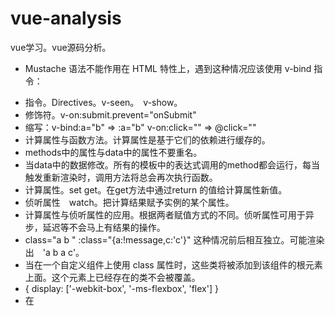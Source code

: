 # vue-analysis
vue学习。vue源码分析。


* Mustache 语法不能作用在 HTML 特性上，遇到这种情况应该使用 v-bind 指令：<p v-bind:id="dynamicId"></p>
* 指令。Directives。v-seen。　v-show。
* 修饰符。v-on:submit.prevent="onSubmit"
* 缩写：v-bind:a="b"  =>  :a="b"   v-on:click=""  =>  @click=""
* 计算属性与函数方法。计算属性是基于它们的依赖进行缓存的。
* methods中的属性与data中的属性不要重名。
* 当data中的数据修改。所有的模板中的表达式调用的method都会运行，每当触发重新渲染时，调用方法将总会再次执行函数。
* 计算属性。set get。在get方法中通过return 的值给计算属性新值。
* 侦听属性　watch。把计算结果赋予实例的某个属性。
* 计算属性与侦听属性的应用。根据两者赋值方式的不同。侦听属性可用于异步，延迟等不会马上有结果的操作。
*  class="a b " :class="{a:!message,c:'c'}" 这种情况前后相互独立。可能渲染出　'a b a c'。
*  当在一个自定义组件上使用 class 属性时，这些类将被添加到该组件的根元素上面。这个元素上已经存在的类不会被覆盖。
*  { display: ['-webkit-box', '-ms-flexbox', 'flex'] }
*  在 <template> 元素上使用 v-if 条件渲染分组
*  用 key 管理可复用的元素。
*  有 v-show 的元素始终会被渲染并保留在 DOM 中。v-show 只是简单地切换元素的 CSS 属性 display。
*  v-if 是“真正”的条件渲染，因为它会确保在切换过程中条件块内的事件监听器和子组件适当地被销毁和重建。v-if 也是惰性的：如果在初始渲染时条件为假，则什么也不做——直到条件第一次变为真时，才会开始渲染条件块。
*  v-for与v-if。v-for的优先级比较高。可以在循环的时候进行一些过滤，很方便。
*  渲染列表。<div v-for="item in items" :key="item.id">。也尽可能要给一个key。
*  对于已经创建的实例，Vue 不能动态添加根级别的响应式属性。
*  数组的变异方法。数组替换。数组长度修改。
*  v-for可以用在自定义组件上。
* 注意这个is。todo-item是组件名字。因为ul下面li才比较合法。这样可以避免一些html解析上的错误。
```
<ul>
    <li
      is="todo-item"
      v-for="(todo, index) in todos"
      v-bind:key="todo.id"
      v-bind:title="todo.title"
      v-on:remove="todos.splice(index, 1)"
    ></li>
  </ul>
```
* 事件修饰符.stop .prevent .capture .self .once。使用修饰符时，顺序很重要；相应的代码会以同样的顺序产生。
* 按键修饰符。.enter .tab .delete (捕获“删除”和“退格”键) .esc .space .up .down .left .right<input v-on:keyup.13="submit"><!-- 缩写语法 --> <input @keyup.enter="submit">
* Vue.config.keyCodes.f1 = 112。全局配置。
* v-model 会忽略所有表单元素的 value、checked、selected 特性的初始值。因为它会选择 Vue 实例数据来作为具体的值。你应该通过 JavaScript 在组件的 data 选项中声明初始值。
* input输入的修饰符<input v-model.lazy="msg" >。.lazy（input转为change）.number　NaN的话原值。.trim

#### 组件
* 所有的 Vue 组件同时也都是 Vue 的实例，所以可接受相同的选项对象 (除了一些根级特有的选项) 并提供相同的生命周期钩子。
* 确保在初始化根实例之前注册组件。.Vue.component('my-component', {
  // 选项
})
* 局部注册 components: {// <my-component> 将只在父组件模板中可用 'my-component': Child }
* 因为 Vue 只有在浏览器解析、规范化模板之后才能获取其内容。比如table,selet里面的内容都有限制。需要用　is="my-component"。（<script type="text/x-template">；JavaScript 内联模板字符串；.vue 组件没有这些限制
* data为何需要是一个函数？
* 父子组件的关系可以总结为 prop 向下传递，事件向上传递。父组件通过 prop 给子组件下发数据，子组件通过事件给父组件发送消息。
* 组件实例的作用域是孤立的。
* HTML 特性是不区分大小写的。所以，当使用的不是字符串模板时，camelCase (驼峰式命名) 的 prop 需要转换为相对应的 kebab-case (短横线分隔式命名)。
* 传递数值。<!-- 传递真正的数值 --> <comp v-bind:some-prop="1"></comp>）
* 组件内部使用props：使用props中的值得初始化data。computed变量。
* 非 Prop 特性。会直接添加到子组件的根节点上。
* 替换/合并现有的特性。正常的会覆盖。class和style会合并。
* 自定义事件。https://cn.vuejs.org/v2/guide/components.html#自定义事件
    * .sync <comp :foo="bar" @update:foo="val => bar = val"></comp>
    * <input v-bind:value="something" v-on:input="something = $event.target.value">
    * 自定义表单组件。
    * 非父子组件的通信。var bus = new Vue() // 触发组件 A 中的事件 bus.$emit('id-selected', 1) // 在组件 B 创建的钩子中监听事件 bus.$on('id-selected', function (id) {// ... })
* 使用插槽分发内容
* 为了让组件可以组合，我们需要一种方式来混合父组件的内容与子组件自己的模板。这个过程被称为内容分发。
    * <slot> 只有在没有要分发的内容时才会显示。 </slot>
    * 具名插槽。<p slot="header"></p>     <slot name="header"></slot>
    * 作用域插槽。在子组件中，只需将数据传递到插槽，就像你将 prop 传递给组件一样。
    * <div class="child"> <slot text="hello from child"></slot> </div>
* 动态组件 <component v-bind:is="currentView"> <!-- 组件在 vm.currentview 变化时改变！ --> </component>
    * <keep-alive></keep-alive>
* Vue 组件的 API 来自三部分——prop、事件和插槽：
    * Prop 允许外部环境传递数据给组件；
    * 事件允许从组件内触发外部环境的副作用；
    * 插槽允许外部环境将额外的内容组合在组件中。
* 子组件引用。parent.$refs.profile　<user-profile ref="profile"></user-profile>
* 异步组件。与webpack配合。https://cn.vuejs.org/v2/guide/components.html#异步组件。const b1 = () => import ('@/components/b1')
* 组件命名约定
* 递归组件。组件在它的模板内可以递归地调用自己。
* 组件间的循环引用。与webpack配合时的模块机制处理。
* X-Template
* 对低开销的静态组件使用 v-once
* vue-loader css scope的作用范围。限制到本组件内。对于子组件不起作用。以及一些引用的外部组件也没有效果。因为它的编译不会深入组件内部。一定要修改子组件。可以考虑写两个<style>标签。一个带scope一个不带。
* vuex与v-model的配合。https://vuex.vuejs.org/zh-cn/forms.html


#### 其他内容
* mixin 比如created这种钩子函数会被合并成数组，在组件中的created之前调用。
* methods, components 和directives，将被混合为同一个对象。两个对象键名冲突时，取组件对象的键值对。
* 全局mixin。Vue.mixin();

* render函数
* this.$root.$data
* vmA.$data == vmB.$data;


#### 一些针对性的问题的考虑。

1.与传统后续如何结合。
2.vuex多页应用中使用。
3.与vue的比较。通信方面。




#### 源码
* 执行setter时再次调用渲染函数会再次读取数据，执行get,会再次收集依赖吗?   会，但是重复的dep不会添加到watcher中。
* 对于多个vue实例依赖同一个对象的情况。 一个observer。dep中会放多个watcher。
* 嵌套时的情况。 一个dep,多个watcher?
* 生命周期
* dep watcher observer三者的关系。
* 数组的处理。
* vmcount。






### 问题
* 1.计算属性 vs 侦听属性，方法？使用和实现上有什么不同。计算属性的setter。
适用计算属性的情况：1.多个属性的变化，引起同一个属性的变化。
适用watch的情况：1。异步操作。耗时操作。
适用方法：计算属性是基于它们的依赖进行缓存的，最好是纯函数。非纯函数可以用方法。
* 2.v-if与v-seen。 生命周期上会有什么不同。
* 3.v-for i in n范围。v-for on a <template>，渲染多个元素，如li。
* 4.事件处理。v-on:click @click @click.stop  .stop .prevent .capture .self .once 顺序。config.keyCodes。@keyup.enter　　@keyup.alt.67　@click.ctrl　@click.ctrl.exact
* 5.表单。
    * 1.v-model.会忽略selected,checked,value等以及textarea中间的值。
    * 2复选框的true-value false-value。　
    * 3.v-model的本质是什么，与自定义组件的关系。
    * 4.v-model　与:value="a"这种配合使用的情况。
    * 5.修饰符。v-model.lazy .number .trim
* 6.组件。
    * 1.局部组件。
    * 2.dom的限制。table,ul等<script type="text/x-template">JavaScript 内联模板字符串　.vue 组件。
    * 3.data必须为函数？是组件的？为什么要是函数？返回同一个data　ok不ok?
    * 4.camelCase vs. kebab-case。
    * 5.v-bind='obj'这种不带参数的prop。相当于把对象解构后分发下去的。
    * 6.prop的单向。内部要使用修改呢？计算属性。初始一个内部data。
    * 7.非 Prop 特性。data-3d-date-picker。一定要加data?出现在根元素。
    * 8.不能用 $on 侦听子组件释放的事件，而必须在模板里直接用 v-on 绑定，参见下面的例子。
    * 9.原生事件。v-on:click.native。
    * 10.<comp :foo.sync="bar"></comp>
    * 10.自定义表单。<input
  v-bind:value="something"
  v-on:input="something = $event.target.value">
    * 11.自定义表单的配置。  model: {
    prop: 'checked',
    event: 'change'
  }
    * 12.作用域插槽。
    * 12.可复用组件，props,event,插槽。Prop 允许外部环境传递数据给组件； 事件允许从组件内触发外部环境的副作用； 插槽允许外部环境将额外的内容组合在组件中。 * * 13.parent.$refs.profile　　
    * 14.异步组件。vue的异步组件是如何配合webpack的，原理是什么？
    * 15.组件命名属性。html中请使用-。 PascalCase 是最通用的声明约定而 kebab-case 是最通用的使用约定。
    * 16.递归组件。有终止条件。
    * 17.循环引用与webpack。要告知编译工具，beforeCreate中引用。。。

* 7.vue-router的实现原理。
* 8.h()。
* 9.keep-alive。的生命周期。
* 10.指令，以及指令的参数和钩子函数。
* 11.过滤器。
* 12.插件。作用？写法？添加全局功能有哪些方式。　插件包含了install方法。把全局功能放在这个方法里。使用vue.use的时候就会运行这些。让这些全局功能能作用。use可以传入option。
* 13.vue中同一个属性的修改有没有去重的操作。就是说先修改成a,再修改成b会render多少次呢。







VUEX方法
* 1.关于异步。
* 2.大型项目中的store如何管理。文件如何组织。
* 3.store中的值如果给input怎么处理。
* 4.vuex与redux的不同在哪。
* 5.vue如何合并对一个状态的修改的？
* 6.单一状态树与模块化。如何将状态和状态变更事件分布到各个子模块中。
* 7.store中的值放到组件中，使用compute属性。为了简单，有了mapstate。
* 8.getters。已有的state派生出一些状态。属性访问。方法访问。以及mapGetters。　　对比直接在组件中使用计算属性好在哪里？有多个组件需要用到此属性时不用到处复制同样的代码。
* 9.Mutation。　（state,playload）。正常提交方式与对象风格的提交方式。　使用常量做事件类型名。　常量放在单独的文件中可以让你的代码合作者对整个 app 包含的 mutation 一目了然。this.$store.commit('xxx') 提交 mutation，或者使用 mapMutations 辅助函数将组件中的 methods 映射为 store.commit 调用。　必须是同步函数，因为不会立即修改状态，导致难以追踪。
* 10.actions。　context。　actions中分发mutation。　组件中调用action：　store.dispatch()
mapActions 
* 11.module。　这个挺重要。　命名空间。　局部状态与根状态的切换。　命名空间的简单化使用。